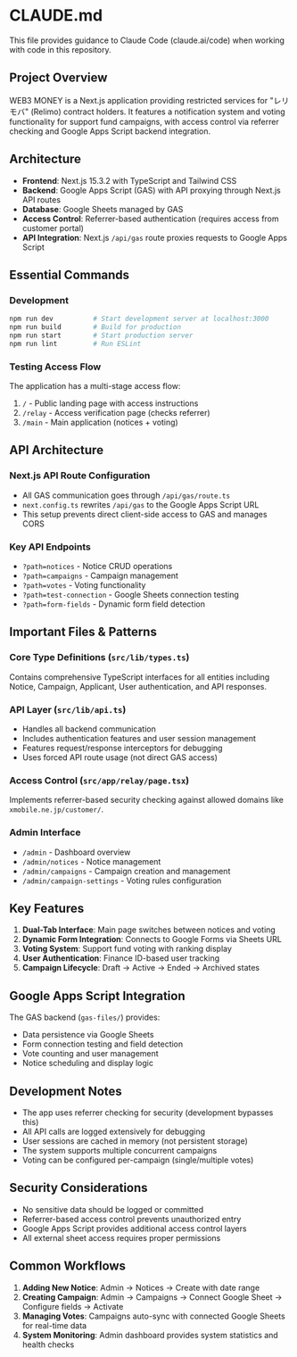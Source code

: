 # CLAUDE.md

This file provides guidance to Claude Code (claude.ai/code) when working with code in this repository.

## Project Overview

WEB3 MONEY is a Next.js application providing restricted services for "レリモバ" (Relimo) contract holders. It features a notification system and voting functionality for support fund campaigns, with access control via referrer checking and Google Apps Script backend integration.

## Architecture

- **Frontend**: Next.js 15.3.2 with TypeScript and Tailwind CSS
- **Backend**: Google Apps Script (GAS) with API proxying through Next.js API routes
- **Database**: Google Sheets managed by GAS
- **Access Control**: Referrer-based authentication (requires access from customer portal)
- **API Integration**: Next.js `/api/gas` route proxies requests to Google Apps Script

## Essential Commands

### Development
```bash
npm run dev          # Start development server at localhost:3000
npm run build        # Build for production
npm run start        # Start production server
npm run lint         # Run ESLint
```

### Testing Access Flow
The application has a multi-stage access flow:
1. `/` - Public landing page with access instructions
2. `/relay` - Access verification page (checks referrer)
3. `/main` - Main application (notices + voting)

## API Architecture

### Next.js API Route Configuration
- All GAS communication goes through `/api/gas/route.ts`
- `next.config.ts` rewrites `/api/gas` to the Google Apps Script URL
- This setup prevents direct client-side access to GAS and manages CORS

### Key API Endpoints
- `?path=notices` - Notice CRUD operations
- `?path=campaigns` - Campaign management
- `?path=votes` - Voting functionality
- `?path=test-connection` - Google Sheets connection testing
- `?path=form-fields` - Dynamic form field detection

## Important Files & Patterns

### Core Type Definitions (`src/lib/types.ts`)
Contains comprehensive TypeScript interfaces for all entities including Notice, Campaign, Applicant, User authentication, and API responses.

### API Layer (`src/lib/api.ts`)
- Handles all backend communication
- Includes authentication features and user session management
- Features request/response interceptors for debugging
- Uses forced API route usage (not direct GAS access)

### Access Control (`src/app/relay/page.tsx`)
Implements referrer-based security checking against allowed domains like `xmobile.ne.jp/customer/`.

### Admin Interface
- `/admin` - Dashboard overview
- `/admin/notices` - Notice management
- `/admin/campaigns` - Campaign creation and management
- `/admin/campaign-settings` - Voting rules configuration

## Key Features

1. **Dual-Tab Interface**: Main page switches between notices and voting
2. **Dynamic Form Integration**: Connects to Google Forms via Sheets URL
3. **Voting System**: Support fund voting with ranking display
4. **User Authentication**: Finance ID-based user tracking
5. **Campaign Lifecycle**: Draft → Active → Ended → Archived states

## Google Apps Script Integration

The GAS backend (`gas-files/`) provides:
- Data persistence via Google Sheets
- Form connection testing and field detection
- Vote counting and user management
- Notice scheduling and display logic

## Development Notes

- The app uses referrer checking for security (development bypasses this)
- All API calls are logged extensively for debugging
- User sessions are cached in memory (not persistent storage)
- The system supports multiple concurrent campaigns
- Voting can be configured per-campaign (single/multiple votes)

## Security Considerations

- No sensitive data should be logged or committed
- Referrer-based access control prevents unauthorized entry
- Google Apps Script provides additional access control layers
- All external sheet access requires proper permissions

## Common Workflows

1. **Adding New Notice**: Admin → Notices → Create with date range
2. **Creating Campaign**: Admin → Campaigns → Connect Google Sheet → Configure fields → Activate
3. **Managing Votes**: Campaigns auto-sync with connected Google Sheets for real-time data
4. **System Monitoring**: Admin dashboard provides system statistics and health checks